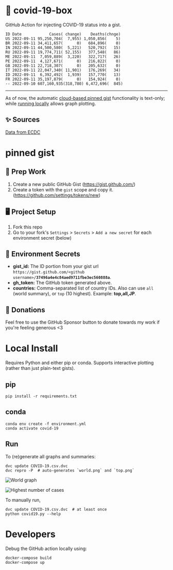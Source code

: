 # 🏥 covid-19-box

GitHub Action for injecting COVID-19 status into a gist.

```
ID Date            Cases( change)    Deaths(chnge)
US 2022-09-11 95,250,704(  7,955) 1,050,856(    5)
BR 2022-09-11 34,411,657(      0)   684,896(    0)
IN 2022-09-11 44,500,580(  5,221)   520,792(   15)
RU 2022-09-11 19,774,711( 52,155)   377,548(   86)
ME 2022-09-11  7,059,889(  3,220)   322,717(   26)
PE 2022-09-11  4,127,671(      0)   216,822(    0)
GB 2022-09-11 22,718,307(      0)   205,632(    0)
IT 2022-09-11 22,047,340( 11,901)   176,269(   34)
ID 2022-09-11  6,392,492(  1,939)   157,770(   13)
FR 2022-09-11 35,197,879(      0)   154,924(    0)
-- 2022-09-10 607,160,935(318,780) 6,472,696(  845)
```

---

As of now, the automatic [cloud-based pinned gist](#pinned-gist) functionality is text-only;
while [running locally](#local-install) allows graph plotting.

## ✨ Sources

[Data from ECDC](https://www.ecdc.europa.eu/en/publications-data/download-todays-data-geographic-distribution-covid-19-cases-worldwide)

# pinned gist

## 🎒 Prep Work
1. Create a new public GitHub Gist (https://gist.github.com/)
1. Create a token with the `gist` scope and copy it. (https://github.com/settings/tokens/new)

## 🖥 Project Setup
1. Fork this repo
1. Go to your fork's `Settings` > `Secrets` > `Add a new secret` for each environment secret (below)

## 🤫 Environment Secrets
- **gist_id:** The ID portion from your gist url `https://gist.github.com/<github username>/`**`37496a4e4c84aed9711fbe3ec560888a`**.
- **gh_token:** The GitHub token generated above.
- **countries:** Comma-separated list of country IDs. Also can use `all` (world summary), or `top` (10 highest). Example: **top,all,JP**.

## 💸 Donations

Feel free to use the GitHub Sponsor button to donate towards my work if you're feeling generous <3

# Local Install

Requires Python and either pip or conda. Supports interactive plotting (rather than just plain-text gists).

## pip

```
pip install -r requirements.txt
```

## conda

```
conda env create -f environment.yml
conda activate covid-19
```

## Run

To (re)generate all graphs and summaries:

```
dvc update COVID-19.csv.dvc
dvc repro -P  # auto-generates `world.png` and `top.png`
```

![World graph](world.png)

![Highest number of cases](top.png)

To manually run,

```
dvc update COVID-19.csv.dvc  # at least once
python covid19.py --help
```

# Developers

Debug the GitHub action locally using:

```
docker-compose build
docker-compose up
```
